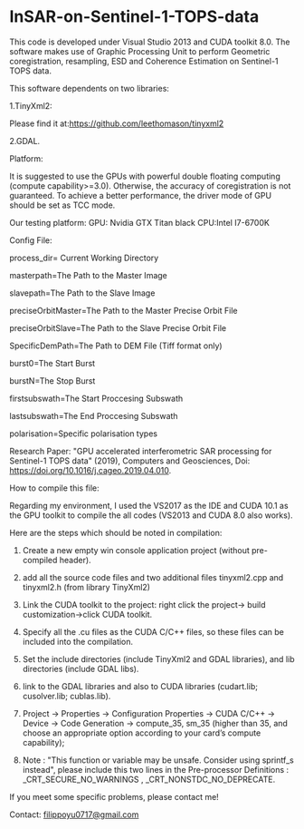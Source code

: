 # InSAR-on-Sentinel-1-TOPS-data
This code is developed under Visual Studio 2013 and CUDA toolkit 8.0.
The software makes use of Graphic Processing Unit to perform Geometric coregistration, resampling, ESD and Coherence Estimation on Sentinel-1 TOPS data.

This software dependents on two libraries:

1.TinyXml2:

Please find it at:https://github.com/leethomason/tinyxml2

2.GDAL.


Platform:

It is suggested to use the GPUs with powerful double floating computing (compute capability>=3.0).
Otherwise, the accuracy of coregistration is not guaranteed. 
To achieve a better performance, the driver mode of GPU should be set as TCC mode. 


Our testing platform:
GPU: Nvidia GTX Titan black  CPU:Intel I7-6700K


Config File:

process_dir= Current Working Directory

masterpath=The Path to the Master Image

slavepath=The Path to the Slave Image

preciseOrbitMaster=The Path to the Master Precise Orbit File

preciseOrbitSlave=The Path to the Slave Precise Orbit File

SpecificDemPath=The Path to DEM File (Tiff format only)

burst0=The Start Burst

burstN=The Stop Burst

firstsubswath=The Start Proccesing Subswath

lastsubswath=The End Proccesing Subswath

polarisation=Specific polarisation types

Research Paper:
"GPU accelerated interferometric SAR processing for Sentinel-1 TOPS data" (2019), Computers and Geosciences, Doi: https://doi.org/10.1016/j.cageo.2019.04.010.




How to compile this file:

Regarding my environment, I used the VS2017 as the IDE and CUDA 10.1 as the GPU toolkit to compile the all codes (VS2013 and CUDA 8.0 also works). 

Here are the steps which should be noted in compilation:

1. Create a new empty win console application project (without pre-compiled header).

2. add all the source code files and two additional files tinyxml2.cpp and tinyxml2.h (from library TinyXml2)

3. Link the CUDA toolkit to the project: right click the project-> build customization->click CUDA toolkit.

4. Specify all the .cu files as the CUDA C/C++ files, so these files can be included into the compilation.

5. Set the include directories (include TinyXml2 and GDAL libraries), and lib directories (include GDAL libs).

6. link to the GDAL libraries and also to CUDA libraries (cudart.lib; cusolver.lib; cublas.lib).

7. Project -> Properties -> Configuration Properties -> CUDA C/C++ -> Device -> Code Generation -> compute_35, sm_35 (higher than 35, and choose an appropriate option according to your card’s compute capability);

8. Note : "This function or variable may be unsafe. Consider using sprintf_s instead", please include this two lines in the Pre-processor Definitions : _CRT_SECURE_NO_WARNINGS , _CRT_NONSTDC_NO_DEPRECATE.

If you meet some specific problems, please contact me!

Contact:
filippoyu0717@gmail.com

